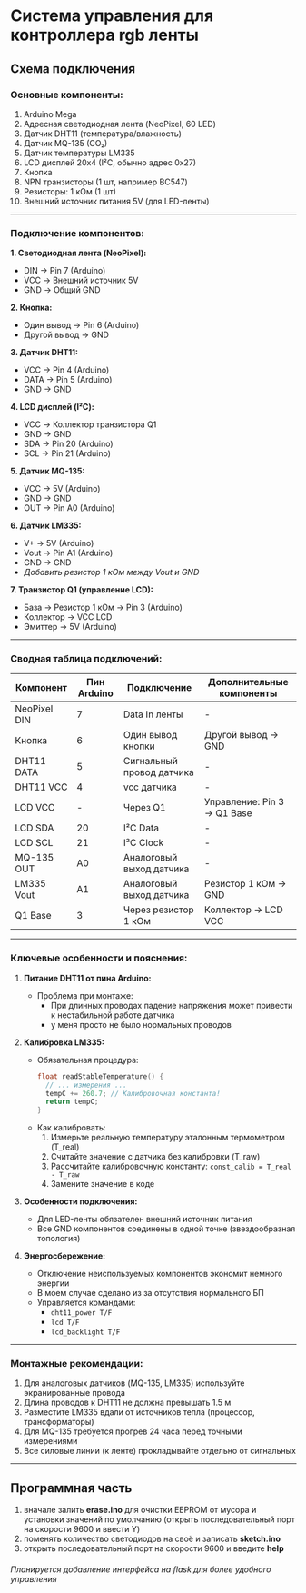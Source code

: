 # Система управления для контроллера rgb ленты
## Схема подключения

### Основные компоненты:
1. Arduino Mega
2. Адресная светодиодная лента (NeoPixel, 60 LED)
3. Датчик DHT11 (температура/влажность)
4. Датчик MQ-135 (CO₂)
5. Датчик температуры LM335
6. LCD дисплей 20x4 (I²C, обычно адрес 0x27)
7. Кнопка
8. NPN транзисторы (1 шт, например BC547)
9. Резисторы: 1 кОм (1 шт)
10. Внешний источник питания 5V (для LED-ленты)

---

### Подключение компонентов:

**1. Светодиодная лента (NeoPixel):**
- DIN → Pin 7 (Arduino)
- VCC → Внешний источник 5V
- GND → Общий GND

**2. Кнопка:**
- Один вывод → Pin 6 (Arduino)
- Другой вывод → GND

**3. Датчик DHT11:**
- VCC → Pin 4 (Arduino)
- DATA → Pin 5 (Arduino)
- GND → GND

**4. LCD дисплей (I²C):**
- VCC → Коллектор транзистора Q1
- GND → GND
- SDA → Pin 20 (Arduino)
- SCL → Pin 21 (Arduino)

**5. Датчик MQ-135:**
- VCC → 5V (Arduino)
- GND → GND
- OUT → Pin A0 (Arduino)

**6. Датчик LM335:**
- V+ → 5V (Arduino)
- Vout → Pin A1 (Arduino)
- GND → GND
- *Добавить резистор 1 кОм между Vout и GND*

**7. Транзистор Q1 (управление LCD):**
- База → Резистор 1 кОм → Pin 3 (Arduino)
- Коллектор → VCC LCD
- Эмиттер → 5V (Arduino)

---

### Сводная таблица подключений:

| Компонент       | Пин Arduino | Подключение                     | Дополнительные компоненты     |
|-----------------|-------------|---------------------------------|-------------------------------|
| NeoPixel DIN    | 7           | Data In ленты                   | -                             |
| Кнопка          | 6           | Один вывод кнопки               | Другой вывод → GND            |
| DHT11 DATA      | 5           | Сигнальный провод датчика       | -                             |
| DHT11 VCC       | 4           | vcc датчика                     | -                             |
| LCD VCC         | -           | Через Q1                        | Управление: Pin 3 → Q1 Base   |
| LCD SDA         | 20          | I²C Data                        | -                             |
| LCD SCL         | 21          | I²C Clock                       | -                             |
| MQ-135 OUT      | A0          | Аналоговый выход датчика        | -                             |
| LM335 Vout      | A1          | Аналоговый выход датчика        | Резистор 1 кОм → GND          |
| Q1 Base         | 3           | Через резистор 1 кОм            | Коллектор → LCD VCC           |

---

### Ключевые особенности и пояснения:


1. **Питание DHT11 от пина Arduino:**
   - Проблема при монтаже: 
     - При длинных проводах падение напряжения может привести к нестабильной работе датчика
     - у меня просто не было нормальных проводов

2. **Калибровка LM335:**
   - Обязательная процедура:
     ```c
     float readStableTemperature() {
       // ... измерения ...
       tempC += 260.7; // Калибровочная константа!
       return tempC;
     }
     ```
   - Как калибровать:
     1. Измерьте реальную температуру эталонным термометром (T_real)
     2. Считайте значение с датчика без калибровки (T_raw)
     3. Рассчитайте калибровочную константу: 
        `const_calib = T_real - T_raw`
     4. Замените значение в коде

3. **Особенности подключения:**
   - Для LED-ленты обязателен внешний источник питания
   - Все GND компонентов соединены в одной точке (звездообразная топология)

4. **Энергосбережение:**
   - Отключение неиспользуемых компонентов экономит немного энергии
   - В моем случае сделано из за отсутствия нормального БП
   - Управляется командами:
     - `dht11_power T/F`
     - `lcd T/F`
     - `lcd_backlight T/F`

---

### Монтажные рекомендации:
1. Для аналоговых датчиков (MQ-135, LM335) используйте экранированные провода
2. Длина проводов к DHT11 не должна превышать 1.5 м
3. Разместите LM335 вдали от источников тепла (процессор, трансформаторы)
4. Для MQ-135 требуется прогрев 24 часа перед точными измерениями
5. Все силовые линии (к ленте) прокладывайте отдельно от сигнальных

---
## Программная часть
1. вначале залить **erase.ino** для очистки EEPROM от мусора и установки значений по умолчанию (открыть последовательный порт на скорости 9600 и ввести Y)
2. поменять количество светодиодов на своё и записать **sketch.ino** 
3. открыть последовательный порт на скорости 9600 и введите **help**

###### Планируется добавление интерфейса на flask для более удобного управления